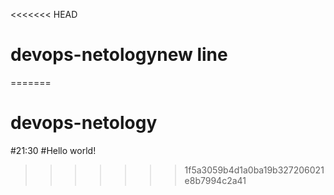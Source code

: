 <<<<<<< HEAD
# devops-netologynew line
=======
# devops-netology
#21:30
#Hello world!
>>>>>>> 1f5a3059b4d1a0ba19b327206021e8b7994c2a41
